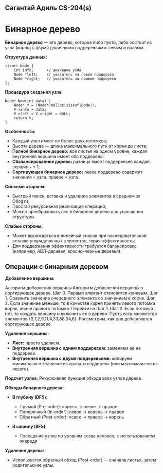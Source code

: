 ## Сагантай Адиль CS-204(s) 
# Бинарное дерево

**Бинарное дерево** — это дерево, которое либо пусто, либо состоит из узла (корня) с двумя двоичными поддеревьями: левым и правым.

**Структура данных:**

    struct Node {
        int info;      // значение узла
        Node *left;    // указатель на левое поддерево
        Node *right;   // указатель на правое поддерево
    };

**Процедура создания узла:**

    Node* New(int data) {
        Node* V = (Node*)malloc(sizeof(Node));
        V->info = data;
        V->left = V->right = NULL;
        return V;
    }

**Особенности:**

- Каждый узел имеет не более двух потомков;
- Высота дерева — длина максимального пути от корня до листа;
- **Полное бинарное дерево:** все листья на одном уровне, каждая внутренняя вершина имеет оба поддерева;
- **Сбалансированное дерево:** разница высот поддеревьев каждой вершины ≤ 1;
- **Сортирующее бинарное дерево:** левое поддерево содержит значения < узла, правое > узла.

**Сильные стороны:**

- Быстрый поиск, вставка и удаление элементов в среднем за O(log n);
- Простая рекурсивная реализация операций;
- Можно преобразовать лес в бинарное дерево для упрощения структуры.

**Слабые стороны:**

- Может вырождаться в линейный список при последовательной вставке упорядоченных элементов, теряя эффективность;
- Для поддержания эффективности требуется балансировка (например, АВЛ-деревья, красно-чёрные деревья).

## Операции с бинарным деревом

**Добавление вершины:**

Алгоритм добавления вершины
Алгоритм добавления вершины в сортирующее дерево.
Шаг 0. Первый элемент становится коневым.
Шаг 1. Сравнить значение очередного элемента со значением в корне.
Шаг 2. Если значение меньше, то в качестве корня принять левого потомка корня, иначе правого потомка. Перейти на Шаг 1.
Шаг 3. Если потомка нет, то создать вершину и включить ее в дерево.
Пусть есть множество элементов {3,7,2,9,11,4,33,88,34,6}. Рассмотрим, как они добавляются сортирующее дерево.


**Удаление вершины:**

- **Лист:** просто удаляем.
- **Внутренняя вершина с одним поддеревом:** заменяем её на поддерево.
- **Внутренняя вершина с двумя поддеревьями:** копируем минимальное значение из правого поддерева (или максимальное из левого).

**Подсчет узлов:**
Рекурсивная функция обхода всех узлов дерева.

**Обходы бинарного дерева:**

- **В глубину (DFS):**
    - Прямой (Pre-order): корень → левое → правое
    - Поперечный (In-order): левое → корень → правое
    - Обратный (Post-order): левое → правое → корень

- **В ширину (BFS):**
    - Посещение узлов по уровням слева направо, с использованием очереди

**Удаление дерева:**
- Используется обратный обход (Post-order) — сначала листья, затем родительские узлы.
